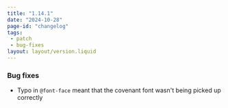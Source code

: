 ```yaml
---
title: "1.14.1"
date: "2024-10-28"
page-id: "changelog"
tags: 
 - patch
 - bug-fixes
layout: layout/version.liquid
---
```

### Bug fixes
- Typo in `@font-face` meant that the covenant font wasn't being picked up correctly
